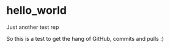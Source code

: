 # hello_world
Just another test rep

So this is a test to get the hang of GitHub, commits and pulls :) 
